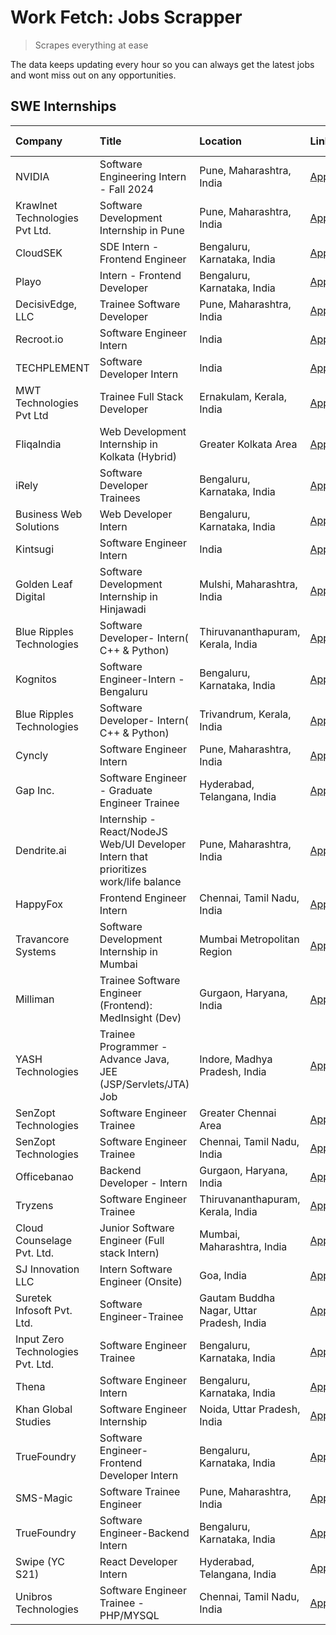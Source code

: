 # Work Fetch: Jobs Scrapper
> Scrapes everything at ease

The data keeps updating every hour so you can always get the latest jobs and wont miss out on any opportunities.

## SWE Internships
<!--START_SECTION:workfetch-->
| Company                           | Title                                                                                | Location                                  | Link                                                                                                                                                                                                                                                                                                  | Date Posted   |
|:----------------------------------|:-------------------------------------------------------------------------------------|:------------------------------------------|:------------------------------------------------------------------------------------------------------------------------------------------------------------------------------------------------------------------------------------------------------------------------------------------------------|:--------------|
| NVIDIA                            | Software Engineering Intern - Fall 2024                                              | Pune, Maharashtra, India                  | [Apply](https://in.linkedin.com/jobs/view/software-engineering-intern-fall-2024-at-nvidia-3868585188?position=40&pageNum=0&refId=i5dhAvk%2FWRnFWebSOmk%2BFw%3D%3D&trackingId=Y2ChpFZirWZtpjGDN9x%2F3w%3D%3D&trk=public_jobs_jserp-result_search-card)                                                 | 2024-03-23    |
| Krawlnet Technologies Pvt Ltd.    | Software Development Internship in Pune                                              | Pune, Maharashtra, India                  | [Apply](https://in.linkedin.com/jobs/view/software-development-internship-in-pune-at-krawlnet-technologies-pvt-ltd-3868318801?position=7&pageNum=0&refId=i5dhAvk%2FWRnFWebSOmk%2BFw%3D%3D&trackingId=CFnuZCacEQU77DX1zXs5dg%3D%3D&trk=public_jobs_jserp-result_search-card)                           | 2024-03-22    |
| CloudSEK                          | SDE Intern - Frontend Engineer                                                       | Bengaluru, Karnataka, India               | [Apply](https://in.linkedin.com/jobs/view/sde-intern-frontend-engineer-at-cloudsek-3866616176?position=17&pageNum=0&refId=i5dhAvk%2FWRnFWebSOmk%2BFw%3D%3D&trackingId=xZraiSD8dvfpJDmXpX76jA%3D%3D&trk=public_jobs_jserp-result_search-card)                                                          | 2024-03-22    |
| Playo                             | Intern - Frontend Developer                                                          | Bengaluru, Karnataka, India               | [Apply](https://in.linkedin.com/jobs/view/intern-frontend-developer-at-playo-3864131172?position=26&pageNum=0&refId=i5dhAvk%2FWRnFWebSOmk%2BFw%3D%3D&trackingId=ArLwn1YO5tzVdCyFPn%2FGyw%3D%3D&trk=public_jobs_jserp-result_search-card)                                                              | 2024-03-22    |
| DecisivEdge, LLC                  | Trainee Software Developer                                                           | Pune, Maharashtra, India                  | [Apply](https://in.linkedin.com/jobs/view/trainee-software-developer-at-decisivedge-llc-3853425558?position=30&pageNum=0&refId=i5dhAvk%2FWRnFWebSOmk%2BFw%3D%3D&trackingId=J8bC0I%2FJmCWu1%2FLK58yniQ%3D%3D&trk=public_jobs_jserp-result_search-card)                                                 | 2024-03-22    |
| Recroot.io                        | Software Engineer Intern                                                             | India                                     | [Apply](https://in.linkedin.com/jobs/view/software-engineer-intern-at-recroot-io-3865016461?position=33&pageNum=0&refId=i5dhAvk%2FWRnFWebSOmk%2BFw%3D%3D&trackingId=6YM3w8KILDCFz81ZdXKLyQ%3D%3D&trk=public_jobs_jserp-result_search-card)                                                            | 2024-03-22    |
| TECHPLEMENT                       | Software Developer Intern                                                            | India                                     | [Apply](https://in.linkedin.com/jobs/view/software-developer-intern-at-techplement-3866751333?position=50&pageNum=0&refId=i5dhAvk%2FWRnFWebSOmk%2BFw%3D%3D&trackingId=KJE6uurDgzWdIRrjWMwDdg%3D%3D&trk=public_jobs_jserp-result_search-card)                                                          | 2024-03-22    |
| MWT Technologies Pvt Ltd          | Trainee Full Stack Developer                                                         | Ernakulam, Kerala, India                  | [Apply](https://in.linkedin.com/jobs/view/trainee-full-stack-developer-at-mwt-technologies-pvt-ltd-3863344037?position=14&pageNum=0&refId=i5dhAvk%2FWRnFWebSOmk%2BFw%3D%3D&trackingId=SSOaC%2BjivIfYO0tz2S0AfQ%3D%3D&trk=public_jobs_jserp-result_search-card)                                        | 2024-03-20    |
| FliqaIndia                        | Web Development Internship in Kolkata (Hybrid)                                       | Greater Kolkata Area                      | [Apply](https://in.linkedin.com/jobs/view/web-development-internship-in-kolkata-hybrid-at-fliqaindia-3864372048?position=60&pageNum=0&refId=i5dhAvk%2FWRnFWebSOmk%2BFw%3D%3D&trackingId=qeLjz0x8rluUaKgt6YExyw%3D%3D&trk=public_jobs_jserp-result_search-card)                                        | 2024-03-19    |
| iRely                             | Software Developer Trainees                                                          | Bengaluru, Karnataka, India               | [Apply](https://in.linkedin.com/jobs/view/software-developer-trainees-at-irely-3860566039?position=4&pageNum=0&refId=i5dhAvk%2FWRnFWebSOmk%2BFw%3D%3D&trackingId=DLjngqB74Mn9Rhuea1z3Sw%3D%3D&trk=public_jobs_jserp-result_search-card)                                                               | 2024-03-18    |
| Business Web Solutions            | Web Developer Intern                                                                 | Bengaluru, Karnataka, India               | [Apply](https://in.linkedin.com/jobs/view/web-developer-intern-at-business-web-solutions-3860721170?position=38&pageNum=0&refId=i5dhAvk%2FWRnFWebSOmk%2BFw%3D%3D&trackingId=DFI3ddZhb5WCD7EDwXFFzw%3D%3D&trk=public_jobs_jserp-result_search-card)                                                    | 2024-03-17    |
| Kintsugi                          | Software Engineer Intern                                                             | India                                     | [Apply](https://in.linkedin.com/jobs/view/software-engineer-intern-at-kintsugi-3857074071?position=47&pageNum=0&refId=i5dhAvk%2FWRnFWebSOmk%2BFw%3D%3D&trackingId=HVYXjiq%2FpHupW714FOC9lA%3D%3D&trk=public_jobs_jserp-result_search-card)                                                            | 2024-03-16    |
| Golden Leaf Digital               | Software Development Internship in Hinjawadi                                         | Mulshi, Maharashtra, India                | [Apply](https://in.linkedin.com/jobs/view/software-development-internship-in-hinjawadi-at-golden-leaf-digital-3858085305?position=16&pageNum=0&refId=i5dhAvk%2FWRnFWebSOmk%2BFw%3D%3D&trackingId=S7B2yDGwMqIUtdByjm7uZQ%3D%3D&trk=public_jobs_jserp-result_search-card)                               | 2024-03-15    |
| Blue Ripples Technologies         | Software Developer- Intern( C++ & Python)                                            | Thiruvananthapuram, Kerala, India         | [Apply](https://in.linkedin.com/jobs/view/software-developer-intern-c%2B%2B-python-at-blue-ripples-technologies-3855594494?position=25&pageNum=0&refId=i5dhAvk%2FWRnFWebSOmk%2BFw%3D%3D&trackingId=zbZWHfFhOLnerjgcrCkubw%3D%3D&trk=public_jobs_jserp-result_search-card)                             | 2024-03-14    |
| Kognitos                          | Software Engineer-Intern -Bengaluru                                                  | Bengaluru, Karnataka, India               | [Apply](https://in.linkedin.com/jobs/view/software-engineer-intern-bengaluru-at-kognitos-3855361239?position=8&pageNum=0&refId=i5dhAvk%2FWRnFWebSOmk%2BFw%3D%3D&trackingId=gXFfIWyWFoIL3EhioFCOUg%3D%3D&trk=public_jobs_jserp-result_search-card)                                                     | 2024-03-13    |
| Blue Ripples Technologies         | Software Developer- Intern( C++  & Python)                                           | Trivandrum, Kerala, India                 | [Apply](https://in.linkedin.com/jobs/view/software-developer-intern-c%2B%2B-python-at-blue-ripples-technologies-3856150730?position=27&pageNum=0&refId=i5dhAvk%2FWRnFWebSOmk%2BFw%3D%3D&trackingId=6NUN4xAxvPKFqJS4ifuSZg%3D%3D&trk=public_jobs_jserp-result_search-card)                             | 2024-03-13    |
| Cyncly                            | Software Engineer Intern                                                             | Pune, Maharashtra, India                  | [Apply](https://in.linkedin.com/jobs/view/software-engineer-intern-at-cyncly-3853990178?position=32&pageNum=0&refId=i5dhAvk%2FWRnFWebSOmk%2BFw%3D%3D&trackingId=WjKtsWrzTNvks%2FqmmxuK9w%3D%3D&trk=public_jobs_jserp-result_search-card)                                                              | 2024-03-13    |
| Gap Inc.                          | Software Engineer - Graduate Engineer Trainee                                        | Hyderabad, Telangana, India               | [Apply](https://in.linkedin.com/jobs/view/software-engineer-graduate-engineer-trainee-at-gap-inc-3853818960?position=6&pageNum=0&refId=i5dhAvk%2FWRnFWebSOmk%2BFw%3D%3D&trackingId=YD0aVe30gECQqlInp341eA%3D%3D&trk=public_jobs_jserp-result_search-card)                                             | 2024-03-12    |
| Dendrite.ai                       | Internship - React/NodeJS Web/UI Developer Intern that prioritizes work/life balance | Pune, Maharashtra, India                  | [Apply](https://in.linkedin.com/jobs/view/internship-react-nodejs-web-ui-developer-intern-that-prioritizes-work-life-balance-at-dendrite-ai-3853583200?position=43&pageNum=0&refId=i5dhAvk%2FWRnFWebSOmk%2BFw%3D%3D&trackingId=izVnV0AlEKh6FA61rGLWdQ%3D%3D&trk=public_jobs_jserp-result_search-card) | 2024-03-12    |
| HappyFox                          | Frontend Engineer Intern                                                             | Chennai, Tamil Nadu, India                | [Apply](https://in.linkedin.com/jobs/view/frontend-engineer-intern-at-happyfox-3848357951?position=49&pageNum=0&refId=i5dhAvk%2FWRnFWebSOmk%2BFw%3D%3D&trackingId=ySIQG0OFj9jUauUwfX06Ag%3D%3D&trk=public_jobs_jserp-result_search-card)                                                              | 2024-03-07    |
| Travancore Systems                | Software Development Internship in Mumbai                                            | Mumbai Metropolitan Region                | [Apply](https://in.linkedin.com/jobs/view/software-development-internship-in-mumbai-at-travancore-systems-3847706952?position=46&pageNum=0&refId=i5dhAvk%2FWRnFWebSOmk%2BFw%3D%3D&trackingId=Xr5YfhNHPqkAQmOdd2L15Q%3D%3D&trk=public_jobs_jserp-result_search-card)                                   | 2024-03-05    |
| Milliman                          | Trainee Software Engineer (Frontend): MedInsight (Dev)                               | Gurgaon, Haryana, India                   | [Apply](https://in.linkedin.com/jobs/view/trainee-software-engineer-frontend-medinsight-dev-at-milliman-3792874280?position=10&pageNum=0&refId=i5dhAvk%2FWRnFWebSOmk%2BFw%3D%3D&trackingId=HPYNGSsa%2BpPXBfJSEqYoBQ%3D%3D&trk=public_jobs_jserp-result_search-card)                                   | 2024-03-01    |
| YASH Technologies                 | Trainee Programmer - Advance Java, JEE (JSP/Servlets/JTA) Job                        | Indore, Madhya Pradesh, India             | [Apply](https://in.linkedin.com/jobs/view/trainee-programmer-advance-java-jee-jsp-servlets-jta-job-at-yash-technologies-3811759183?position=24&pageNum=0&refId=i5dhAvk%2FWRnFWebSOmk%2BFw%3D%3D&trackingId=edqOB5wOPwyBtMQ4nUkuWA%3D%3D&trk=public_jobs_jserp-result_search-card)                     | 2024-02-13    |
| SenZopt Technologies              | Software Engineer Trainee                                                            | Greater Chennai Area                      | [Apply](https://in.linkedin.com/jobs/view/software-engineer-trainee-at-senzopt-technologies-3827688781?position=41&pageNum=0&refId=i5dhAvk%2FWRnFWebSOmk%2BFw%3D%3D&trackingId=PMNrEQ%2B8fdF3%2BJalWT0zcg%3D%3D&trk=public_jobs_jserp-result_search-card)                                             | 2024-02-12    |
| SenZopt Technologies              | Software Engineer Trainee                                                            | Chennai, Tamil Nadu, India                | [Apply](https://in.linkedin.com/jobs/view/software-engineer-trainee-at-senzopt-technologies-3827686880?position=55&pageNum=0&refId=i5dhAvk%2FWRnFWebSOmk%2BFw%3D%3D&trackingId=P%2Bx9%2BXAc2ia3%2BhXAEP9GUA%3D%3D&trk=public_jobs_jserp-result_search-card)                                           | 2024-02-12    |
| Officebanao                       | Backend Developer - Intern                                                           | Gurgaon, Haryana, India                   | [Apply](https://in.linkedin.com/jobs/view/backend-developer-intern-at-officebanao-3814263731?position=35&pageNum=0&refId=i5dhAvk%2FWRnFWebSOmk%2BFw%3D%3D&trackingId=uSB8bi2CZ87reIF2llqoNA%3D%3D&trk=public_jobs_jserp-result_search-card)                                                           | 2024-01-31    |
| Tryzens                           | Software Engineer Trainee                                                            | Thiruvananthapuram, Kerala, India         | [Apply](https://in.linkedin.com/jobs/view/software-engineer-trainee-at-tryzens-3809363491?position=44&pageNum=0&refId=i5dhAvk%2FWRnFWebSOmk%2BFw%3D%3D&trackingId=Etd%2B9bsohZzhnOLcJA0tcg%3D%3D&trk=public_jobs_jserp-result_search-card)                                                            | 2024-01-18    |
| Cloud Counselage Pvt. Ltd.        | Junior Software Engineer (Full stack Intern)                                         | Mumbai, Maharashtra, India                | [Apply](https://in.linkedin.com/jobs/view/junior-software-engineer-full-stack-intern-at-cloud-counselage-pvt-ltd-3803132814?position=34&pageNum=0&refId=i5dhAvk%2FWRnFWebSOmk%2BFw%3D%3D&trackingId=Sh3oXuXoCGf7paMEw91Hvg%3D%3D&trk=public_jobs_jserp-result_search-card)                            | 2024-01-11    |
| SJ Innovation LLC                 | Intern Software Engineer (Onsite)                                                    | Goa, India                                | [Apply](https://in.linkedin.com/jobs/view/intern-software-engineer-onsite-at-sj-innovation-llc-3799959011?position=51&pageNum=0&refId=i5dhAvk%2FWRnFWebSOmk%2BFw%3D%3D&trackingId=rbOaM1pq5cfILq3zOHFxpw%3D%3D&trk=public_jobs_jserp-result_search-card)                                              | 2024-01-11    |
| Suretek Infosoft Pvt. Ltd.        | Software Engineer-Trainee                                                            | Gautam Buddha Nagar, Uttar Pradesh, India | [Apply](https://in.linkedin.com/jobs/view/software-engineer-trainee-at-suretek-infosoft-pvt-ltd-3800934643?position=28&pageNum=0&refId=i5dhAvk%2FWRnFWebSOmk%2BFw%3D%3D&trackingId=Rpzv5%2B8sVYmHd5%2F4La%2FSVA%3D%3D&trk=public_jobs_jserp-result_search-card)                                       | 2024-01-09    |
| Input Zero Technologies Pvt. Ltd. | Software Engineer Trainee                                                            | Bengaluru, Karnataka, India               | [Apply](https://in.linkedin.com/jobs/view/software-engineer-trainee-at-input-zero-technologies-pvt-ltd-3800927643?position=37&pageNum=0&refId=i5dhAvk%2FWRnFWebSOmk%2BFw%3D%3D&trackingId=3EhoQ%2FQqHIJmXdXmpdFAGQ%3D%3D&trk=public_jobs_jserp-result_search-card)                                    | 2024-01-09    |
| Thena                             | Software Engineer Intern                                                             | Bengaluru, Karnataka, India               | [Apply](https://in.linkedin.com/jobs/view/software-engineer-intern-at-thena-3778731751?position=19&pageNum=0&refId=i5dhAvk%2FWRnFWebSOmk%2BFw%3D%3D&trackingId=kHX%2FNr%2BodNMkGbVWEt1Feg%3D%3D&trk=public_jobs_jserp-result_search-card)                                                             | 2023-12-05    |
| Khan Global Studies               | Software Engineer Internship                                                         | Noida, Uttar Pradesh, India               | [Apply](https://in.linkedin.com/jobs/view/software-engineer-internship-at-khan-global-studies-3766942197?position=57&pageNum=0&refId=i5dhAvk%2FWRnFWebSOmk%2BFw%3D%3D&trackingId=0Yv3y%2BTfI1KN6W9aet4e4w%3D%3D&trk=public_jobs_jserp-result_search-card)                                             | 2023-11-27    |
| TrueFoundry                       | Software Engineer- Frontend Developer Intern                                         | Bengaluru, Karnataka, India               | [Apply](https://in.linkedin.com/jobs/view/software-engineer-frontend-developer-intern-at-truefoundry-3790095058?position=18&pageNum=0&refId=i5dhAvk%2FWRnFWebSOmk%2BFw%3D%3D&trackingId=ThJm4y%2Fs3Klk80fHsPZmNg%3D%3D&trk=public_jobs_jserp-result_search-card)                                      | 2023-11-24    |
| SMS-Magic                         | Software Trainee Engineer                                                            | Pune, Maharashtra, India                  | [Apply](https://in.linkedin.com/jobs/view/software-trainee-engineer-at-sms-magic-3761409781?position=36&pageNum=0&refId=i5dhAvk%2FWRnFWebSOmk%2BFw%3D%3D&trackingId=V60oCKQLOTN4WDoVSDQkzA%3D%3D&trk=public_jobs_jserp-result_search-card)                                                            | 2023-11-16    |
| TrueFoundry                       | Software Engineer-Backend Intern                                                     | Bengaluru, Karnataka, India               | [Apply](https://in.linkedin.com/jobs/view/software-engineer-backend-intern-at-truefoundry-3779508170?position=39&pageNum=0&refId=i5dhAvk%2FWRnFWebSOmk%2BFw%3D%3D&trackingId=1ta7wjoU2vLlLYkHPrmpGg%3D%3D&trk=public_jobs_jserp-result_search-card)                                                   | 2023-11-10    |
| Swipe (YC S21)                    | React Developer Intern                                                               | Hyderabad, Telangana, India               | [Apply](https://in.linkedin.com/jobs/view/react-developer-intern-at-swipe-yc-s21-3737600089?position=21&pageNum=0&refId=i5dhAvk%2FWRnFWebSOmk%2BFw%3D%3D&trackingId=82wa7fooaeDEAc8a5WV2zw%3D%3D&trk=public_jobs_jserp-result_search-card)                                                            | 2023-10-13    |
| Unibros Technologies              | Software Engineer Trainee - PHP/MYSQL                                                | Chennai, Tamil Nadu, India                | [Apply](https://in.linkedin.com/jobs/view/software-engineer-trainee-php-mysql-at-unibros-technologies-3656599241?position=45&pageNum=0&refId=i5dhAvk%2FWRnFWebSOmk%2BFw%3D%3D&trackingId=qkmv1GoRU4UOOteBsFa0gw%3D%3D&trk=public_jobs_jserp-result_search-card)                                       | 2023-06-12    |
<!--END_SECTION:workfetch-->
